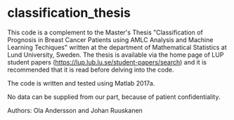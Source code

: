 # classification_thesis

This code is a complement to the Master's Thesis "Classification of Prognosis in Breast Cancer Patients using AMLC Analysis and Machine Learning Techiques" written at the department of Mathematical Statistics at Lund University, Sweden. The thesis is available via the home page of LUP student papers (https://lup.lub.lu.se/student-papers/search) and it is recommended that it is read before delving into the code. 

The code is written and tested using Matlab 2017a.

No data can be supplied from our part, because of patient confidentiality.

Authors: Ola Andersson and Johan Ruuskanen
